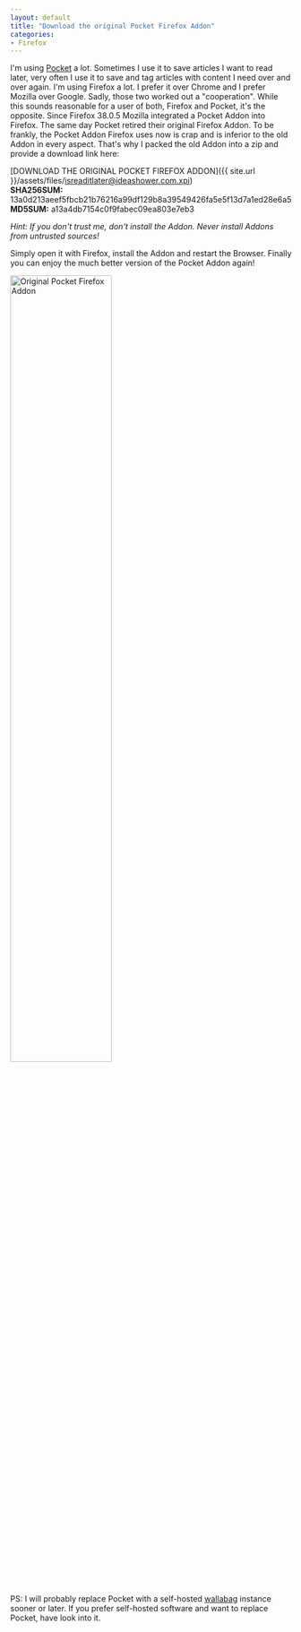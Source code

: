 ```yaml
---
layout: default
title: "Download the original Pocket Firefox Addon"
categories:
- Firefox
---
```


I'm using [Pocket](https://getpocket.com/) a lot. Sometimes I use it to save articles I want to read later, very often I use it to save and tag articles with content I need over and over again. I'm using Firefox a lot. I prefer it over Chrome and I prefer Mozilla over Google. Sadly, those two worked out a "cooperation". While this sounds reasonable for a user of both, Firefox and Pocket, it's the opposite. Since Firefox 38.0.5 Mozilla integrated a Pocket Addon into Firefox. The same day Pocket retired their original Firefox Addon. To be frankly, the Pocket Addon Firefox uses now is crap and is inferior to the old Addon in every aspect. That's why I packed the old Addon into a zip and provide a download link here:

[DOWNLOAD THE ORIGINAL POCKET FIREFOX ADDON]({{ site.url }}/assets/files/isreaditlater@ideashower.com.xpi)  
**SHA256SUM:** 13a0d213aeef5fbcb21b76216a99df129b8a39549426fa5e5f13d7a1ed28e6a5  
**MD5SUM:** a13a4db7154c0f9fabec09ea803e7eb3

*Hint: If you don't trust me, don't install the Addon. Never install Addons from untrusted sources!*

Simply open it with Firefox, install the Addon and restart the Browser. Finally you can enjoy the much better version of the Pocket Addon again!

<a href="{{site.url}}/assets/images/2016/2016-01-18-original-pocket-firefox-addon.png"><img src="{{site.url}}/assets/images/2016/2016-01-18-original-pocket-firefox-addon.png" alt="Original Pocket Firefox Addon" style="width: 60%;"></a>

PS: I will probably replace Pocket with a self-hosted [wallabag](https://www.wallabag.org/) instance sooner or later. If you prefer self-hosted software and want to replace Pocket, have look into it.
